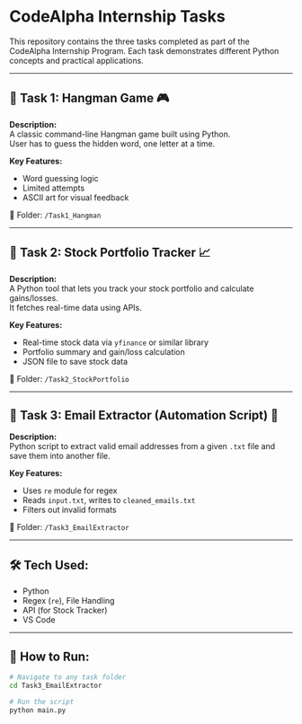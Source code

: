 # CodeAlpha Internship Tasks

This repository contains the three tasks completed as part of the CodeAlpha Internship Program. Each task demonstrates different Python concepts and practical applications.

---

## 🔹 Task 1: Hangman Game 🎮

**Description:**  
A classic command-line Hangman game built using Python.  
User has to guess the hidden word, one letter at a time.

**Key Features:**
- Word guessing logic
- Limited attempts
- ASCII art for visual feedback

📁 Folder: `/Task1_Hangman`

---

## 🔹 Task 2: Stock Portfolio Tracker 📈

**Description:**  
A Python tool that lets you track your stock portfolio and calculate gains/losses.  
It fetches real-time data using APIs.

**Key Features:**
- Real-time stock data via `yfinance` or similar library
- Portfolio summary and gain/loss calculation
- JSON file to save stock data

📁 Folder: `/Task2_StockPortfolio`

---

## 🔹 Task 3: Email Extractor (Automation Script) 📧

**Description:**  
Python script to extract valid email addresses from a given `.txt` file and save them into another file.

**Key Features:**
- Uses `re` module for regex
- Reads `input.txt`, writes to `cleaned_emails.txt`
- Filters out invalid formats

📁 Folder: `/Task3_EmailExtractor`

---

## 🛠️ Tech Used:
- Python
- Regex (`re`), File Handling
- API (for Stock Tracker)
- VS Code

---

## 🚀 How to Run:

```bash
# Navigate to any task folder
cd Task3_EmailExtractor

# Run the script
python main.py
